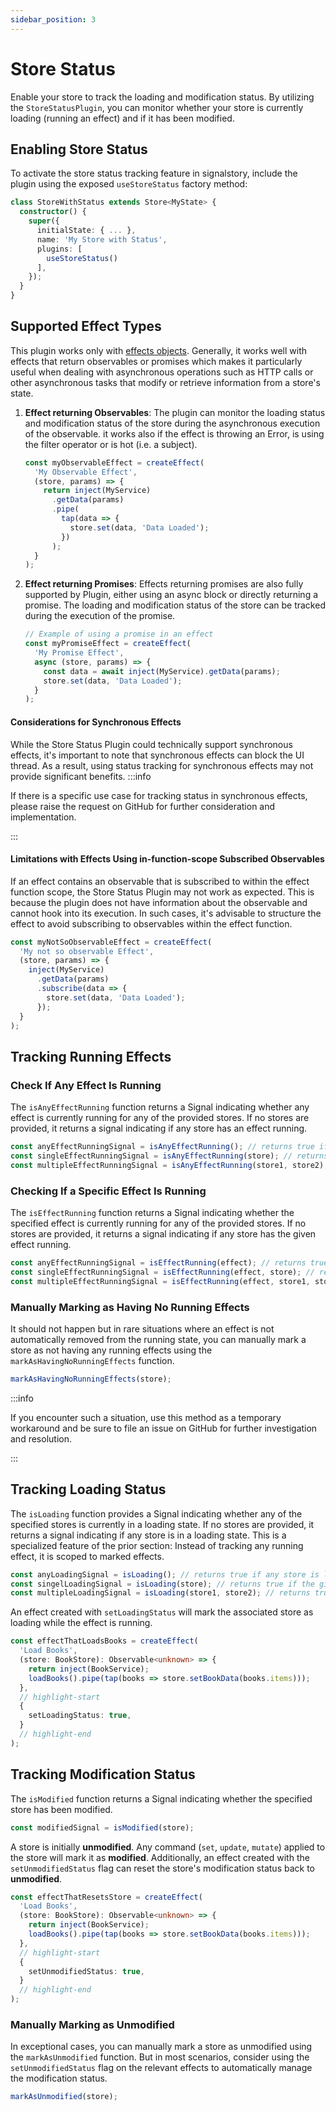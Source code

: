 ```yaml
---
sidebar_position: 3
---
```


# Store Status

Enable your store to track the loading and modification status. By utilizing the `StoreStatusPlugin`, you can monitor whether your store is currently loading (running an effect) and if it has been modified.

## Enabling Store Status

To activate the store status tracking feature in signalstory, include the plugin using the exposed `useStoreStatus` factory method:

```typescript
class StoreWithStatus extends Store<MyState> {
  constructor() {
    super({
      initialState: { ... },
      name: 'My Store with Status',
      plugins: [
        useStoreStatus()
      ],
    });
  }
}
```

## Supported Effect Types

This plugin works only with [effects objects](../building-blocks/effect.md#effect-objects). Generally, it works well with effects that return observables or promises which makes it particularly useful when dealing with asynchronous operations such as HTTP calls or other asynchronous tasks that modify or retrieve information from a store's state.

1. **Effect returning Observables**: The plugin can monitor the loading status and modification status of the store during the asynchronous execution of the observable. it works also if the effect is throwing an Error, is using the filter operator or is hot (i.e. a subject).

   ```typescript
   const myObservableEffect = createEffect(
     'My Observable Effect',
     (store, params) => {
       return inject(MyService)
         .getData(params)
         .pipe(
           tap(data => {
             store.set(data, 'Data Loaded');
           })
         );
     }
   );
   ```

2. **Effect returning Promises**: Effects returning promises are also fully supported by Plugin, either using an async block or directly returning a promise. The loading and modification status of the store can be tracked during the execution of the promise.

   ```typescript
   // Example of using a promise in an effect
   const myPromiseEffect = createEffect(
     'My Promise Effect',
     async (store, params) => {
       const data = await inject(MyService).getData(params);
       store.set(data, 'Data Loaded');
     }
   );
   ```

#### Considerations for Synchronous Effects

While the Store Status Plugin could technically support synchronous effects, it's important to note that synchronous effects can block the UI thread. As a result, using status tracking for synchronous effects may not provide significant benefits.
:::info

If there is a specific use case for tracking status in synchronous effects, please raise the request on GitHub for further consideration and implementation.

:::

#### Limitations with Effects Using in-function-scope Subscribed Observables

If an effect contains an observable that is subscribed to within the effect function scope, the Store Status Plugin may not work as expected. This is because the plugin does not have information about the observable and cannot hook into its execution. In such cases, it's advisable to structure the effect to avoid subscribing to observables within the effect function.

```typescript
const myNotSoObservableEffect = createEffect(
  'My not so observable Effect',
  (store, params) => {
    inject(MyService)
      .getData(params)
      .subscribe(data => {
        store.set(data, 'Data Loaded');
      });
  }
);
```

## Tracking Running Effects

### Check If Any Effect Is Running

The `isAnyEffectRunning` function returns a Signal indicating whether any effect is currently running for any of the provided stores. If no stores are provided, it returns a signal indicating if any store has an effect running.

```typescript
const anyEffectRunningSignal = isAnyEffectRunning(); // returns true if any store has any effect running
const singleEffectRunningSignal = isAnyEffectRunning(store); // returns true if the given store has any effect running
const multipleEffectRunningSignal = isAnyEffectRunning(store1, store2); // returns true if store1 or store2 has any effect running
```

### Checking If a Specific Effect Is Running

The `isEffectRunning` function returns a Signal indicating whether the specified effect is currently running for any of the provided stores. If no stores are provided, it returns a signal indicating if any store has the given effect running.

```typescript
const anyEffectRunningSignal = isEffectRunning(effect); // returns true if any store has the specified effect running
const singleEffectRunningSignal = isEffectRunning(effect, store); // returns true if the given store has the specified effect running
const multipleEffectRunningSignal = isEffectRunning(effect, store1, store2); // returns true if store1 or store2 has the specified effect running
```

### Manually Marking as Having No Running Effects

It should not happen but in rare situations where an effect is not automatically removed from the running state, you can manually mark a store as not having any running effects using the `markAsHavingNoRunningEffects` function.

```typescript
markAsHavingNoRunningEffects(store);
```

:::info

If you encounter such a situation, use this method as a temporary workaround and be sure to file an issue on GitHub for further investigation and resolution.

:::

## Tracking Loading Status

The `isLoading` function provides a Signal indicating whether any of the specified stores is currently in a loading state. If no stores are provided, it returns a signal indicating if any store is in a loading state. This is a specialized feature of the prior section: Instead of tracking any running effect, it is scoped to marked effects.

```typescript
const anyLoadingSignal = isLoading(); // returns true if any store is loading
const singelLoadingSignal = isLoading(store); // returns true if the given store is loading
const multipleLoadingSignal = isLoading(store1, store2); // returns true if store1 or store2 is loading
```

An effect created with `setLoadingStatus` will mark the associated store as loading while the effect is running.

```typescript
const effectThatLoadsBooks = createEffect(
  'Load Books',
  (store: BookStore): Observable<unknown> => {
    return inject(BookService);
    loadBooks().pipe(tap(books => store.setBookData(books.items)));
  },
  // highlight-start
  {
    setLoadingStatus: true,
  }
  // highlight-end
);
```

## Tracking Modification Status

The `isModified` function returns a Signal indicating whether the specified store has been modified.

```typescript
const modifiedSignal = isModified(store);
```

A store is initially **unmodified**. Any command (`set`, `update`, `mutate`) applied to the store will mark it as **modified**. Additionally, an effect created with the `setUnmodifiedStatus` flag can reset the store's modification status back to **unmodified**.

```typescript
const effectThatResetsStore = createEffect(
  'Load Books',
  (store: BookStore): Observable<unknown> => {
    return inject(BookService);
    loadBooks().pipe(tap(books => store.setBookData(books.items)));
  },
  // highlight-start
  {
    setUnmodifiedStatus: true,
  }
  // highlight-end
);
```

### Manually Marking as Unmodified

In exceptional cases, you can manually mark a store as unmodified using the `markAsUnmodified` function. But in most scenarios, consider using the `setUnmodifiedStatus`
flag on the relevant effects to automatically manage the modification status.

```typescript
markAsUnmodified(store);
```
